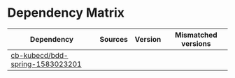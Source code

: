 # Dependency Matrix

Dependency | Sources | Version | Mismatched versions
---------- | ------- | ------- | -------------------
[cb-kubecd/bdd-spring-1583023201](https://github.com/cb-kubecd/bdd-spring-1583023201.git) |  | []() | 
